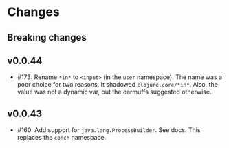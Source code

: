 # Changes

## Breaking changes

## v0.0.44
- #173: Rename `*in*` to `<input>` (in the `user` namespace). The name
  was a poor choice for two reasons. It shadowed `clojure.core/*in*`. Also, the
  value was not a dynamic var, but the earmuffs suggested otherwise.

## v0.0.43
- #160: Add support for `java.lang.ProcessBuilder`. See docs. This replaces the
  `conch` namespace.
